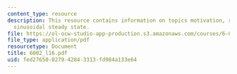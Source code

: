 ```yaml
---
content_type: resource
description: This resource contains information on topics motivation, rc network and
  sinusoidal steady state.
file: https://ol-ocw-studio-app-production.s3.amazonaws.com/courses/6-002-circuits-and-electronics-spring-2007/fed27650027942843313fd984a133e64_6002_l16.pdf
file_type: application/pdf
resourcetype: Document
title: 6002_l16.pdf
uid: fed27650-0279-4284-3313-fd984a133e64
---
```


